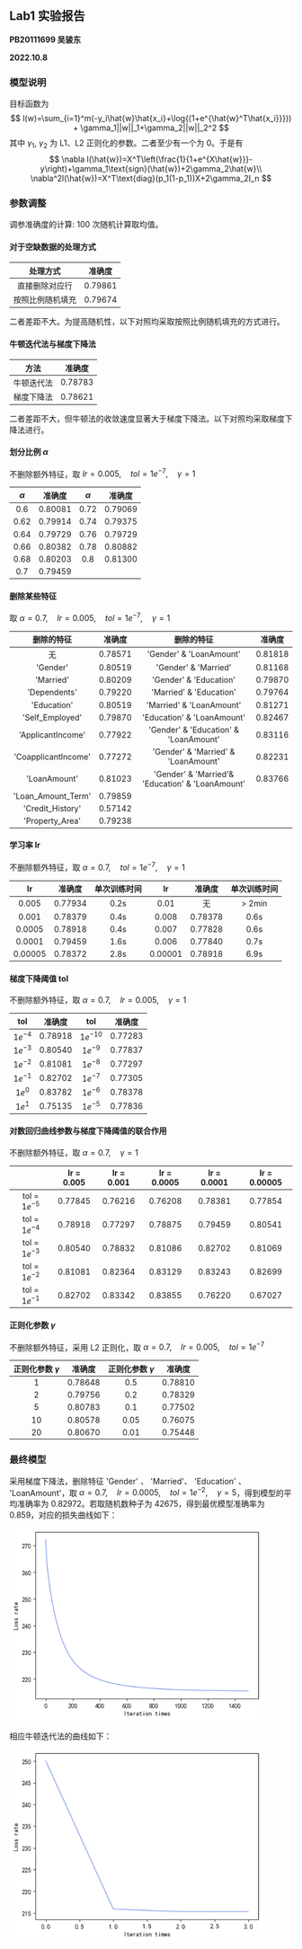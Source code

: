 ## Lab1 实验报告

**PB20111699 吴骏东**

**2022.10.8**



### 模型说明

目标函数为
$$
l(w)=\sum_{i=1}^m(-y_i\hat{w}\hat{x_i}+\log{(1+e^{\hat{w}^T\hat{x_i}}})) + \gamma_1||w||_1+\gamma_2||w||_2^2
$$
其中 $\gamma_1,\ \gamma_2$ 为 L1、L2 正则化的参数。二者至少有一个为 0。于是有
$$
\nabla l(\hat{w})=X^T\left(\frac{1}{1+e^{X\hat{w}}}-y\right)+\gamma_1\text{sign}(\hat{w})+2\gamma_2\hat{w}\\
\nabla^2l(\hat{w})=X^T\text{diag}(p_1(1-p_1))X+2\gamma_2I_n
$$



### 参数调整

调参准确度的计算: 100 次随机计算取均值。

#### 对于空缺数据的处理方式

|     处理方式     | 准确度  |
| :--------------: | :-----: |
|  直接删除对应行  | 0.79861 |
| 按照比例随机填充 | 0.79674 |

二者差距不大。为提高随机性，以下对照均采取按照比例随机填充的方式进行。



#### 牛顿迭代法与梯度下降法

|    方法    | 准确度  |
| :--------: | :-----: |
| 牛顿迭代法 | 0.78783 |
| 梯度下降法 | 0.78621 |

二者差距不大，但牛顿法的收敛速度显著大于梯度下降法。以下对照均采取梯度下降法进行。



#### 划分比例 $\alpha$

不删除额外特征，取 $lr = 0.005,\quad tol=1e^{-7},\quad\gamma=1$

| $\alpha$ | 准确度  | $\alpha$ | 准确度  |
| :------: | :-----: | :------: | :-----: |
|   0.6    | 0.80081 |   0.72   | 0.79069 |
|   0.62   | 0.79914 |   0.74   | 0.79375 |
|   0.64   | 0.79729 |   0.76   | 0.79729 |
|   0.66   | 0.80382 |   0.78   | 0.80882 |
|   0.68   | 0.80203 |   0.8    | 0.81300 |
|   0.7    | 0.79459 |          |         |



#### 删除某些特征

取 $\alpha = 0.7,\quad lr = 0.005,\quad tol=1e^{-7},\quad\gamma=1$

|     删除的特征      | 准确度  |                    删除的特征                    | 准确度  |
| :-----------------: | :-----: | :----------------------------------------------: | :-----: |
|         无          | 0.78571 |             'Gender' & 'LoanAmount'              | 0.81818 |
|      'Gender'       | 0.80519 |               'Gender' & 'Married'               | 0.81168 |
|      'Married'      | 0.80209 |              'Gender' & 'Education'              | 0.79870 |
|    'Dependents'     | 0.79220 |             'Married' & 'Education'              | 0.79764 |
|     'Education'     | 0.80519 |             'Married' & 'LoanAmount'             | 0.81271 |
|   'Self_Employed'   | 0.79870 |            'Education' & 'LoanAmount'            | 0.82467 |
|  'ApplicantIncome'  | 0.77922 |      'Gender' & 'Education' & 'LoanAmount'       | 0.83116 |
| 'CoapplicantIncome' | 0.77272 |       'Gender' & 'Married' & 'LoanAmount'        | 0.82231 |
|    'LoanAmount'     | 0.81023 | 'Gender' & 'Married'& 'Education' & 'LoanAmount' | 0.83766 |
| 'Loan_Amount_Term'  | 0.79859 |                                                  |         |
|  'Credit_History'   | 0.57142 |                                                  |         |
|   'Property_Area'   | 0.79238 |                                                  |         |



#### 学习率 lr

不删除额外特征，取 $\alpha=0.7,\quad tol=1e^{-7},\quad\gamma=1$

|   lr    | 准确度  | 单次训练时间 |   lr    | 准确度  | 单次训练时间 |
| :-----: | :-----: | :----------: | :-----: | :-----: | :----------: |
|  0.005  | 0.77934 |     0.2s     |  0.01   |   无    |  $\gt$ 2min  |
|  0.001  | 0.78379 |     0.4s     |  0.008  | 0.78378 |     0.6s     |
| 0.0005  | 0.78918 |     0.4s     |  0.007  | 0.77828 |     0.6s     |
| 0.0001  | 0.79459 |     1.6s     |  0.006  | 0.77840 |     0.7s     |
| 0.00005 | 0.78372 |     2.8s     | 0.00001 | 0.78918 |     6.9s     |



#### 梯度下降阈值 tol

不删除额外特征，取 $\alpha=0.7,\quad lr=0.005,\quad\gamma=1$

|    tol    | 准确度  |    tol     | 准确度  |
| :-------: | :-----: | :--------: | :-----: |
| $1e^{-4}$ | 0.78918 | $1e^{-10}$ | 0.77283 |
| $1e^{-3}$ | 0.80540 | $1e^{-9}$  | 0.77837 |
| $1e^{-2}$ | 0.81081 | $1e^{-8}$  | 0.77297 |
| $1e^{-1}$ | 0.82702 | $1e^{-7}$  | 0.77305 |
|  $1e^0$   | 0.83782 | $1e^{-6}$  | 0.78378 |
|  $1e^1$   | 0.75135 | $1e^{-5}$  | 0.77836 |



#### 对数回归曲线参数与梯度下降阈值的联合作用

不删除额外特征，取 $\alpha = 0.7, \quad\gamma=1$

|                 | lr = 0.005 | lr = 0.001 | lr = 0.0005 | lr = 0.0001 | lr = 0.00005 |
| :-------------: | :--------: | :--------: | :---------: | :---------: | :----------: |
| tol = $1e^{-5}$ |  0.77845   |  0.76216   |   0.76208   |   0.78381   |   0.77854    |
| tol = $1e^{-4}$ |  0.78918   |  0.77297   |   0.78875   |   0.79459   |   0.80541    |
| tol = $1e^{-3}$ |  0.80540   |  0.78832   |   0.81086   |   0.82702   |   0.81069    |
| tol = $1e^{-2}$ |  0.81081   |  0.82364   |   0.83129   |   0.83243   |   0.82699    |
| tol = $1e^{-1}$ |  0.82702   |  0.83342   |   0.83855   |   0.76220   |   0.67027    |



#### 正则化参数 $\gamma$

不删除额外特征，采用 L2 正则化，取 $\alpha = 0.7,\quad lr = 0.005,\quad tol=1e^{-7}$

| 正则化参数 $\gamma$ | 准确度  | 正则化参数 $\gamma$ | 准确度  |
| :-----------------: | :-----: | :-----------------: | :-----: |
|          1          | 0.78648 |         0.5         | 0.78810 |
|          2          | 0.79756 |         0.2         | 0.78329 |
|          5          | 0.80783 |         0.1         | 0.77502 |
|         10          | 0.80578 |        0.05         | 0.76075 |
|         20          | 0.80670 |        0.01         | 0.75448 |





### 最终模型

采用梯度下降法，删除特征 'Gender' 、 'Married'、 'Education' 、 'LoanAmount'，取 $\alpha = 0.7,\quad lr=0.0005,\quad tol=1e^{-2},\quad \gamma=5$，得到模型的平均准确率为 0.82972。若取随机数种子为 42675，得到最优模型准确率为 0.859，对应的损失曲线如下：

<img src="output1.png" alt="image-20221008203606342" style="zoom: 80%;" />

相应牛顿迭代法的曲线如下：

<img src="output2.png" alt="image-20221008203759364" style="zoom:80%;" />